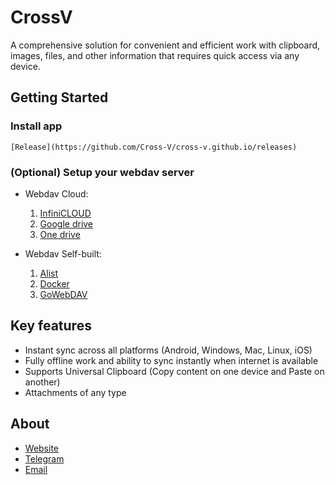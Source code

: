 # CrossV

A comprehensive solution for convenient and efficient work with clipboard, images, files, and other information that requires quick access via any device.

## Getting Started



### Install app    

    [Release](https://github.com/Cross-V/cross-v.github.io/releases)

### (Optional) Setup your webdav server

- Webdav Cloud:

    1. [InfiniCLOUD](https://infini-cloud.net)
    2. [Google drive](https://drive.google.com)
    3. [One drive](https://www.microsoft.com/en-us/microsoft-365/onedrive/online-cloud-storage)

- Webdav Self-built:

    1. [Alist](https://alist.nn.ci)
    2. [Docker](https://hub.docker.com/r/bytemark/webdav)
    3. [GoWebDAV](https://github.com/117503445/GoWebDAV)

## Key features

- Instant sync across all platforms (Android, Windows, Mac, Linux, iOS)
- Fully offline work and ability to sync instantly when internet is available
- Supports Universal Clipboard (Copy content on one device and Paste on another)
- Attachments of any type


## About

- [Website](https://crossv.app)
- [Telegram](https://t.me/crossvapp)
- [Email](zhenorzz@gmail.com)
